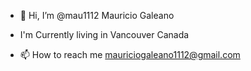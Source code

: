 - 👋 Hi, I’m @mau1112 Mauricio Galeano
- I'm Currently living in Vancouver Canada

- 📫 How to reach me mauriciogaleano1112@gmail.com

<!---
mau1112/mau1112 is a ✨ special ✨ repository because its `README.md` (this file) appears on your GitHub profile.
You can click the Preview link to take a look at your changes.
--->
